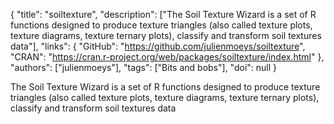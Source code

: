 {
  "title": "soiltexture",
  "description": ["The Soil Texture Wizard is a set of R functions designed to produce texture triangles (also called texture plots, texture diagrams, texture ternary plots), classify and transform soil textures data"],
  "links": {
    "GitHub": "https://github.com/julienmoeys/soiltexture",
    "CRAN": "https://cran.r-project.org/web/packages/soiltexture/index.html"
  },
  "authors": ["julienmoeys"],
  "tags": ["Bits and bobs"],
  "doi": null
}

<!-- Generated by csv2md.R – do not edit by hand -->

The Soil Texture Wizard is a set of R functions designed to produce texture triangles (also called texture plots, texture diagrams, texture ternary plots), classify and transform soil textures data